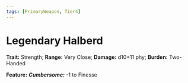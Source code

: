```yaml
---
tags: [PrimaryWeapon, Tier4]
---
```

# Legendary Halberd

**Trait:** Strength; **Range:** Very Close; **Damage:** d10+11 phy; **Burden:** Two-Handed

**Feature:** ***Cumbersome:*** -1 to Finesse

